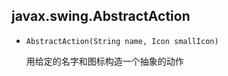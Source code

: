 ## javax.swing.AbstractAction

* `AbstractAction(String name, Icon smallIcon)`

    用给定的名字和图标构造一个抽象的动作